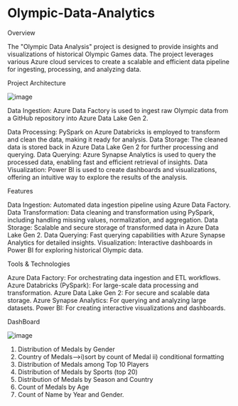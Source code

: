 # Olympic-Data-Analytics
Overview

The "Olympic Data Analysis" project is designed to provide insights and visualizations of historical Olympic Games data. The project leverages various Azure cloud services to create a scalable and efficient data pipeline for ingesting, processing, and analyzing data.

Project Architecture

![image](https://github.com/user-attachments/assets/8ec565c3-49bf-4b2d-a9ad-73d835fd4a24)


Data Ingestion: Azure Data Factory is used to ingest raw Olympic data from a GitHub repository into Azure Data Lake Gen 2.

Data Processing: PySpark on Azure Databricks is employed to transform and clean the data, making it ready for analysis.
Data Storage: The cleaned data is stored back in Azure Data Lake Gen 2 for further processing and querying.
Data Querying: Azure Synapse Analytics is used to query the processed data, enabling fast and efficient retrieval of insights.
Data Visualization: Power BI is used to create dashboards and visualizations, offering an intuitive way to explore the results of the analysis.

Features

Data Ingestion: Automated data ingestion pipeline using Azure Data Factory.
Data Transformation: Data cleaning and transformation using PySpark, including handling missing values, normalization, and aggregation.
Data Storage: Scalable and secure storage of transformed data in Azure Data Lake Gen 2.
Data Querying: Fast querying capabilities with Azure Synapse Analytics for detailed insights.
Visualization: Interactive dashboards in Power BI for exploring historical Olympic data.

Tools & Technologies

Azure Data Factory: For orchestrating data ingestion and ETL workflows.
Azure Databricks (PySpark): For large-scale data processing and transformation.
Azure Data Lake Gen 2: For secure and scalable data storage.
Azure Synapse Analytics: For querying and analyzing large datasets.
Power BI: For creating interactive visualizations and dashboards.

DashBoard

![image](https://github.com/user-attachments/assets/2faa68f7-dd7c-4aeb-bcd2-b4ed062f233c)


1. Distribution of Medals by Gender
2. Country of Medals-->i)sort by count of Medal
		           ii) conditional formatting
3. Distribution of Medals among Top 10 Players
4. Distribution of Medals by Sports (top 20)
5. Distribution of Medals by Season and Country 
6. Count of Medals by Age
7. Count of Name by Year and Gender.
